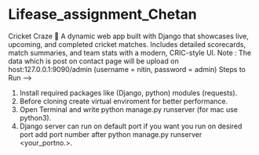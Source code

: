 # Lifease_assignment_Chetan
Cricket Craze 🏏 A dynamic web app built with Django that showcases live, upcoming, and completed cricket matches. Includes detailed scorecards, match summaries, and team stats with a modern, CRIC-style UI.
Note : The data which is post on contact page will be upload on host:127.0.0.1:9090/admin (username = nitin, password = admin)
Steps to Run -->
1. Install required packages like (Django, python) modules (requests).
2. Before cloning create virtual enviroment for better performance.
3. Open Terminal and write python manage.py runserver (for mac use python3).
4. Django server can run on default port if you want you run on desired port add port number after python manage.py runserver <your_portno.>.
